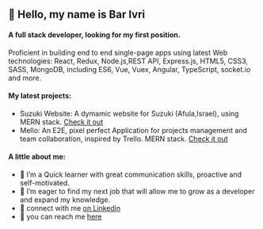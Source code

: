 ## 👋 Hello, my name is Bar Ivri
#### A full stack developer, looking for my first position.
Proficient in building end to end single-page apps using latest Web technologies:
React, Redux, Node.js,REST API, Express.js, HTML5, CSS3, SASS, MongoDB, including ES6, Vue, Vuex, Angular, TypeScript, socket.io and more.

#### My latest projects:
- Suzuki Website: A dymamic website for Suzuki (Afula,Israel), using MERN stack. [Check it out](https://suzuki-afula-q23x.onrender.com/)
- Mello: An E2E, pixel perfect Application for projects management and team collaboration, inspired by Trello. MERN stack. [Check it out](https://mello-r9cy.onrender.com/)

#### A little about me:
- 👀 I’m a Quick learner with great communication skills, proactive and self-motivated.
- 🌱 I’m eager to find my next job that will allow me to grow as a developer and expand my knowledge.
- :open_hands: connect with me [on Linkedin](https://www.linkedin.com/in/bar-ivri-872345244/)
- :envelope_with_arrow: you can reach me [here](barevryaf@gmail.com)

<!---
Bar26/Bar26 is a ✨ special ✨ repository because its `README.md` (this file) appears on your GitHub profile.
You can click the Preview link to take a look at your changes.
--->
